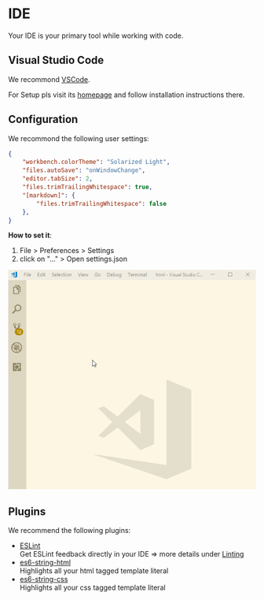 # IDE

Your IDE is your primary tool while working with code.

## Visual Studio Code

We recommond [VSCode](https://code.visualstudio.com/).

For Setup pls visit its [homepage](https://code.visualstudio.com/) and follow installation instructions there.

## Configuration

We recommond the following user settings:
```json
{
    "workbench.colorTheme": "Solarized Light",
    "files.autoSave": "onWindowChange",
    "editor.tabSize": 2,
    "files.trimTrailingWhitespace": true,
    "[markdown]": {
        "files.trimTrailingWhitespace": false
    },
}
```
**How to set it**:
1. File > Preferences > Settings
1. click on "..." > Open settings.json

![VSCodeSettings](./images/ide-vscode-settings.gif)

## Plugins

We recommend the following plugins:

* [ESLint](https://marketplace.visualstudio.com/items?itemName=dbaeumer.vscode-eslint)  
Get ESLint feedback directly in your IDE => more details under [Linting](./recommodations/linting)
* [es6-string-html](https://marketplace.visualstudio.com/items?itemName=Tobermory.es6-string-html)  
Highlights all your html tagged template literal
* [es6-string-css](https://marketplace.visualstudio.com/items?itemName=bashmish.es6-string-css)  
Highlights all your css tagged template literal
